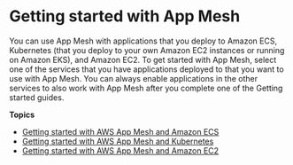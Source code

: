 # Getting started with App Mesh<a name="getting-started"></a>

You can use App Mesh with applications that you deploy to Amazon ECS, Kubernetes \(that you deploy to your own Amazon EC2 instances or running on Amazon EKS\), and Amazon EC2\. To get started with App Mesh, select one of the services that you have applications deployed to that you want to use with App Mesh\. You can always enable applications in the other services to also work with App Mesh after you complete one of the Getting started guides\.

**Topics**
+ [Getting started with AWS App Mesh and Amazon ECS](getting-started-ecs.md)
+ [Getting started with AWS App Mesh and Kubernetes](getting-started-kubernetes.md)
+ [Getting started with AWS App Mesh and Amazon EC2](getting-started-ec2.md)